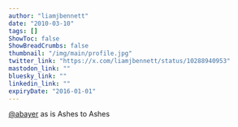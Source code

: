 ```yaml
---
author: "liamjbennett"
date: "2010-03-10"
tags: []
ShowToc: false
ShowBreadCrumbs: false
thumbnail: "/img/main/profile.jpg"
twitter_link: "https://x.com/liamjbennett/status/10288940953"
mastodon_link: ""
bluesky_link: ""
linkedin_link: ""
expiryDate: "2016-01-01"
---
```


[@abayer](https://x.com/abayer) as is Ashes to Ashes

